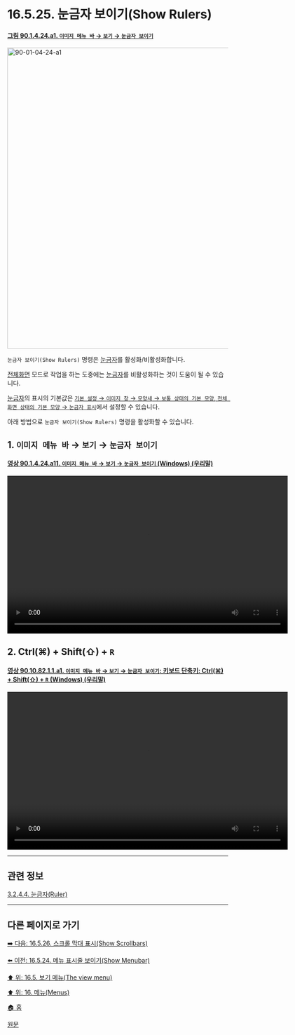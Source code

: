 # 16.5.25. 눈금자 보이기(Show Rulers)

<a id="90-01-04-24-a1"></a>

#### [그림 90.1.4.24.a1. `이미지 메뉴 바` → `보기` → `눈금자 보이기`](./90-01-04-24-show_rulers.md#90-01-04-24-a1)
<img width="940" height="687" alt="90-01-04-24-a1" src="https://github.com/user-attachments/assets/95b40b59-6c08-4a79-a910-e569d424b0f5" />

`눈금자 보이기(Show Rulers)` 명령은 [눈금자](./03-02-04-04-ruler.md)를 활성화/비활성화합니다.

[전체화면](./16-05-09-00-full-screen.md) 모드로 작업을 하는 도중에는 [눈금자](./03-02-04-04-ruler.md)를 비활성화하는 것이 도움이 될 수 있습니다.

[눈금자](./03-02-04-04-ruler.md)의 표시의 기본값은 [`기본 설정` → `이미지 창` → `모양새` → `보통 상태의 기본 모양`, `전체 화면 상태의 기본 모양` → `눈금자 표시`](./12-01-19-image-window-appearance.md)에서 설정할 수 있습니다.

아래 방법으로 `눈금자 보이기(Show Rulers)` 명령을 활성화할 수 있습니다.

<a id="16-05-25-s1"></a>

## 1. `이미지 메뉴 바` → `보기` → `눈금자 보이기`

<a id="90-01-04-24-a11"></a>

#### [영상 90.1.4.24.a11. `이미지 메뉴 바` → `보기` → `눈금자 보이기` (Windows) (우리말)](./90-01-04-24-show_rulers.md#90-01-04-24-a11)
<video controls="controls" width="640" height="360" src="https://github.com/user-attachments/assets/2c85c7c9-d588-4605-85dd-57c94b25d1ee"></video>

<a id="16-05-25-s2"></a>

## 2. Ctrl(⌘) + Shift(⇧) + `R`

<a id="90-10-82-01-01-a1"></a>

#### [영상 90.10.82.1.1.a1. `이미지 메뉴 바` → `보기` → `눈금자 보이기`: 키보드 단축키: Ctrl(⌘) + Shift(⇧) + `R` (Windows) (우리말)](./90-10-82-01-01-ctrl_shift_r.md#90-10-82-01-01-a1)
<video controls="controls" width="640" height="360" src="https://github.com/user-attachments/assets/0765dd7b-1e03-4d88-ad06-5c3d8a04b32f"></video>

***

## 관련 정보

[3.2.4.4. 눈금자(Ruler)](./03-02-04-04-ruler.md)

***

## 다른 페이지로 가기

[➡️ 다음: 16.5.26. 스크롤 막대 표시(Show Scrollbars)](./16-05-26-show_scrollbars.md)

[⬅️ 이전: 16.5.24. 메뉴 표시줄 보이기(Show Menubar)](./16-05-24-show_menubar.md)

[⬆️ 위: 16.5. 보기 메뉴(The view menu)](./16-05-00-the-view-menu.md)

[⬆️ 위: 16. 메뉴(Menus)](./16-00-menus.md)

[🏠 홈](./00-home.md)

[원문](https://docs.gimp.org/2.10/ko/gimp-view-show-rulers.html)